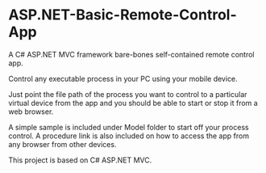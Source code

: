 # ASP.NET-Basic-Remote-Control-App
A C# ASP.NET MVC framework bare-bones self-contained remote control app.

Control any executable process in your PC using your mobile device.

Just point the file path of the process you want to control to a particular virtual device from the app and you should be able to start or stop it from a web browser.

A simple sample is included under Model folder to start off your process control. A procedure link is also included on how to access the app from any browser from other devices. 

This project is based on C# ASP.NET MVC. 
